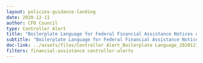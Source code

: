 ```yaml
---
layout: policies-guidance-landing
date: 2020-12-11
author: CFO Council
type: Controller Alert
title: "Boilerplate Language for Federal Financial Assistance Notices of Funding Opportunity and General Terms and Conditions"
subtitle: "Boilerplate Language for Federal Financial Assistance Notices of Funding Opportunity and General Terms and Conditions"
doc-link: ../assets/files/Controller Alert_Boilerplate Language_20201210.pdf
filters: financial-assistance controller-alerts
---
```


